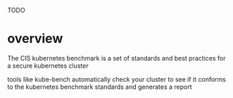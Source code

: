 TODO

# overview 
The CIS kubernetes benchmark is a set of standards and best practices for a secure kubernetes cluster 

tools like kube-bench automatically check your cluster to see if it conforms to the kubernetes benchmark standards and generates a report 
